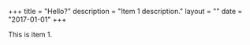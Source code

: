 +++
title = "Hello?"
description = "Item 1 description."
layout = ""
date = "2017-01-01"
+++

This is item 1.